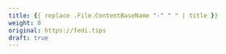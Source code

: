 ```yaml
---
title: {{ replace .File.ContentBaseName "-" " " | title }}
weight: 0
original: https://fedi.tips
draft: true
---
```


